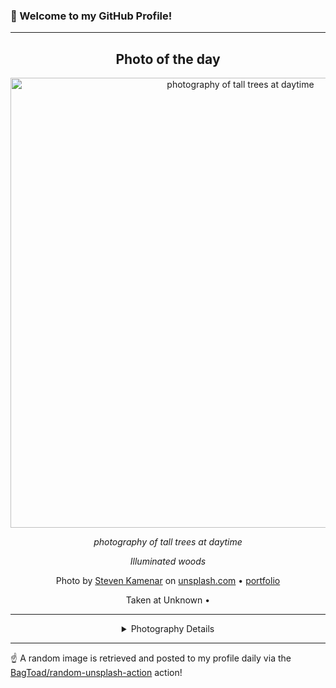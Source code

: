 ### 👋 Welcome to my GitHub Profile!

----
<div align="center">

## Photo of the day
  
  <a href="https://unsplash.com/photos/photography-of-tall-trees-at-daytime-MMJx78V7xS8"><img width="720" src="https://images.unsplash.com/photo-1425913397330-cf8af2ff40a1?crop=entropy&cs=tinysrgb&fit=max&fm=jpg&ixid=M3w1OTQ0OTd8MHwxfHJhbmRvbXx8fHx8fHx8fDE3NDgxNTMzNjd8&ixlib=rb-4.1.0&q=80&w=1080" alt="photography of tall trees at daytime"></a>
  
  <em>photography of tall trees at daytime</em>
  
  <em>Illuminated woods</em>

  Photo by [Steven Kamenar](http://www.stevenkamenar.com) on [unsplash.com](https://unsplash.com/) • [portfolio](http://www.stevenkamenar.com)
  
  Taken at Unknown • 
  
  ---
  
<details>
<summary>Photography Details</summary>
  
| Parameter     | Value |
| ------------- | ----- |
| Camera Model  | iPhone 5c |
| Exposure Time | 1/120 |
| Aperture      | 2.4 |
| Focal Length  | 4.1 |
| ISO           | 50 |
| Location      | Unknown (null) |
| Coordinates   | Latitude null, Longitude null |

</details>

</div>

----

☝️ A random image is retrieved and posted to my profile daily via the [BagToad/random-unsplash-action](https://github.com/BagToad/random-unsplash-action) action!
